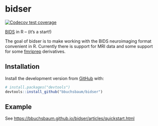 
<!-- README.md is generated from README.Rmd. Please edit that file -->

# bidser

<!-- badges: start -->

[![Codecov test
coverage](https://codecov.io/gh/bbuchsbaum/bidser/branch/master/graph/badge.svg)](https://codecov.io/gh/bbuchsbaum/bidser?branch=master)
<!-- badges: end -->

[BIDS](https://bids.neuroimaging.io/) in R – (it’s a start!)

The goal of bidser is to make working with the BIDS neuroimaging format
convenient in R. Currently there is support for MRI data and some
support for some [fmriprep](https://fmriprep.org/en/stable/)
derivatives.

## Installation

Install the development version from [GitHub](https://github.com/) with:

``` r
# install.packages("devtools")
devtools::install_github("bbuchsbaum/bidser")
```

## Example

See <https://bbuchsbaum.github.io/bidser/articles/quickstart.html>
